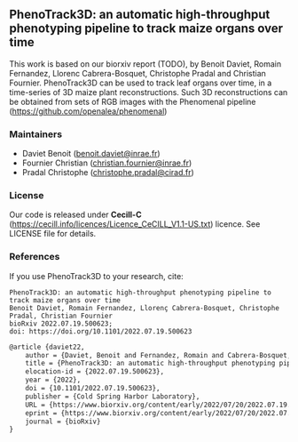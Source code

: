 ## PhenoTrack3D: an automatic high-throughput phenotyping pipeline to track maize organs over time

This work is based on our biorxiv report (TODO), by Benoit Daviet, Romain Fernandez, Llorenc Cabrera-Bosquet, Christophe Pradal and Christian Fournier.
PhenoTrack3D can be used to track leaf organs over time, in a time-series of 3D maize plant reconstructions. 
Such 3D reconstructions can be obtained from sets of RGB images with the Phenomenal pipeline (https://github.com/openalea/phenomenal)

### Maintainers

* Daviet Benoit (benoit.daviet@inrae.fr)
* Fournier Christian (christian.fournier@inrae.fr)
* Pradal Christophe (christophe.pradal@cirad.fr)

### License

Our code is released under **Cecill-C** (https://cecill.info/licences/Licence_CeCILL_V1.1-US.txt) licence. 
See LICENSE file for details.

### References

If you use PhenoTrack3D to your research, cite:

    PhenoTrack3D: an automatic high-throughput phenotyping pipeline to track maize organs over time
    Benoit Daviet, Romain Fernandez, Llorenç Cabrera-Bosquet, Christophe Pradal, Christian Fournier
    bioRxiv 2022.07.19.500623; 
    doi: https://doi.org/10.1101/2022.07.19.500623 
    
```latex
@article {daviet22,
	author = {Daviet, Benoit and Fernandez, Romain and Cabrera-Bosquet, Lloren{\c c} and Pradal, Christophe and Fournier, Christian},
	title = {PhenoTrack3D: an automatic high-throughput phenotyping pipeline to track maize organs over time},
	elocation-id = {2022.07.19.500623},
	year = {2022},
	doi = {10.1101/2022.07.19.500623},
	publisher = {Cold Spring Harbor Laboratory},
	URL = {https://www.biorxiv.org/content/early/2022/07/20/2022.07.19.500623},
	eprint = {https://www.biorxiv.org/content/early/2022/07/20/2022.07.19.500623.full.pdf},
	journal = {bioRxiv}
}

```

